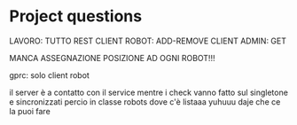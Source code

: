 # Project questions

LAVORO:
TUTTO REST 
CLIENT ROBOT: ADD-REMOVE
CLIENT ADMIN: GET 

MANCA ASSEGNAZIONE POSIZIONE AD OGNI ROBOT!!!

gprc: solo client robot


il server è a contatto con il service
mentre i check vanno fatto sul singletone e sincronizzati percio in classe 
robots dove c'è listaaa yuhuuu daje che ce la puoi fare
